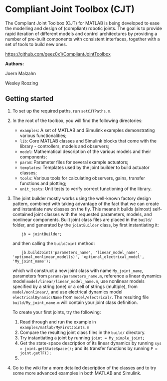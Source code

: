 # Compliant Joint Toolbox (CJT)
The Compliant Joint Toolbox (CJT) for MATLAB is being developed to ease the modelling and design of (compliant) robotic joints. The goal is to provide rapid iteration of different models and control architectures by providing a number of pre-built components with consistent interfaces, together with a set of tools to build new ones.

<a href="https://github.com/geez0x1/CompliantJointToolbox" target="_blank">https://github.com/geez0x1/CompliantJointToolbox</a>

**Authors:**

Joern Malzahn

Wesley Roozing

## Getting started
1. To set up the required paths, run `setCJTPaths.m`.

2. In the root of the toolbox, you will find the following directories:

    - `examples`: A set of MATLAB and Simulink examples demonstrating various functionalities;
    - `lib`: Core MATLAB classes and Simulink blocks that come with the library - controllers, models and observers;
    - `model`: Mathematical description of the various models and their components;
    - `param`: Parameter files for several example actuators;
    - `templates`: Templates used by the joint builder to build actuator classes;
    - `tools`: Various tools for calculating observers, gains, transfer functions and plotting;
    - `unit_tests`: Unit tests to verify correct functioning of the library.

3. The joint builder mostly works using the well-known factory design pattern, combined with taking advantage of the fact that we can create and instantiate new classes on the fly. This means it builds (almost) self-contained joint classes with the requested parameters, models, and nonlinear components. Built joint class files are placed in the `build/` folder, and generated by the `jointBuilder` class, by first instantiating it:

    ```
        jb = jointBuilder;
    ```
    
    and then calling the `buildJoint` method:
    
    ```
        jb.buildJoint('parameters_name', 'linear_model_name', 'optional_nonlinear_model(s)', 'optional_electrical_model', 'My_joint_name');
    ```
    
    which will construct a new joint class with name `My_joint_name`, parameters from `params/parameters_name.m`, reference a linear dynamics model `model/linear/linear_model_name.m`, use nonlinear models specified by a string (one) or a cell of strings (multiple), from `model/nonlinear/`, and use electrical dynamics model `electricalDynamicsName` from `model/electrical/`. The resulting file `build/My_joint_name.m` will contain your joint class definition.
    
    To create your first joints, try the following:
    
    1. Read through and run the example in `examples/matlab/MyFirstJoints.m`
    2. Compare the resulting joint class files in the `build/` directory.
    3. Try instantiating a joint by running `joint = My_simple_joint;`
    4. Get the state-space description of its linear dynamics by running `sys = joint.getStateSpace();` and its transfer functions by running `P = joint.getTF();`
    5. 

4. Go to the wiki for a more detailed description of the classes and to try some more advanced examples in both MATLAB and Simulink.
